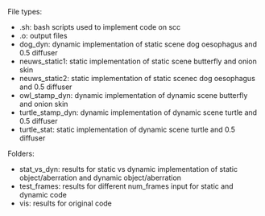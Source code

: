 File types:
- .sh: bash scripts used to implement code on scc
- .o: output files
- dog_dyn: dynamic implementation of static scene dog oesophagus and 0.5 diffuser
- neuws_static1: static implementation of static scene butterfly and onion skin
- neuws_static2: static implementation of static scenec dog oesophagus and 0.5 diffuser
- owl_stamp_dyn: dynamic implementation of dynamic scene butterfly and onion skin
- turtle_stamp_dyn: dynamic implementation of dynamic scene turtle and 0.5 diffuser
- turtle_stat: static implementation of dynamic scene turtle and 0.5 diffuser

Folders:
- stat_vs_dyn: results for static vs dynamic implementation of static object/aberration and dynamic object/aberration
- test_frames: results for different num_frames input for static and dynamic code
- vis: results for original code
